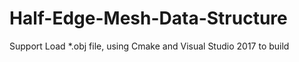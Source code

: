 # Half-Edge-Mesh-Data-Structure
Support Load *.obj file, using Cmake and Visual Studio 2017 to build
